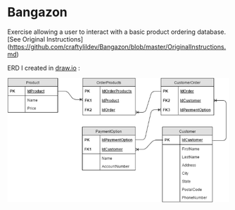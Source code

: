# Bangazon
Exercise allowing a user to interact with a basic product ordering database. [See Original Instructions] (https://github.com/craftylildev/Bangazon/blob/master/OriginalInstructions.md)

ERD I created in [draw.io](http://draw.io) :

![Jen's Bangazon ERD](/BangazonMap.png)
